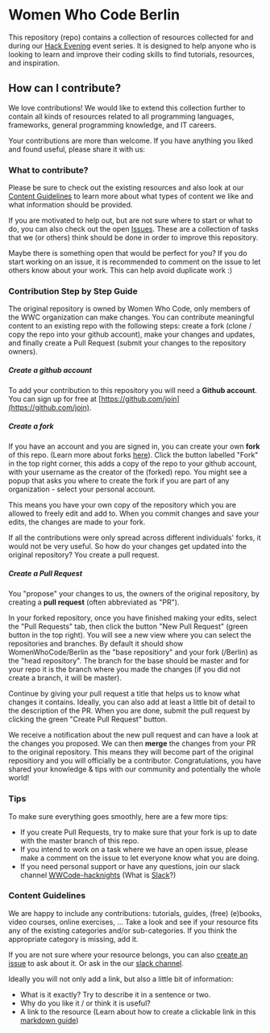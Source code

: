 # Women Who Code Berlin

This repository (repo) contains a collection of resources collected for and during our [Hack Evening](https://www.meetup.com/Women-Who-Code-Berlin-Germany/) event series.
It is designed to help anyone who is looking to learn and improve their coding skills to find tutorials, resources, and inspiration.

## How can I contribute?

We love contributions! We would like to extend this collection further to contain all kinds of resources related to all programming languages, frameworks, general programming knowledge, and IT careers.

Your contributions are more than welcome. If you have anything you liked and found useful, please share it with us:

### What to contribute?

Please be sure to check out the existing resources and also look at our [Content Guidelines](#content-guidelines) to learn more about what types of content we like and what information should be provided.

If you are motivated to help out, but are not sure where to start or what to do, you can also check out the open [Issues](https://github.com/WomenWhoCode/Berlin/issues). These are a collection of tasks that we (or others) think should be done in order to improve this repository. 

Maybe there is something open that would be perfect for you? If you do start working on an issue, it is recommended to comment on the issue to let others know about your work. This can help avoid duplicate work :)

### Contribution Step by Step Guide
The original repository is owned by Women Who Code, only members of the WWC organization can make changes. 
You can contribute meaningful content to an existing repo with the following steps: create a fork (clone / copy the repo into your github account), make your changes and updates, and finally create a Pull Request (submit your changes to the repository owners).

##### Create a github account
To add your contribution to this repository you will need a **Github account**. 
You can sign up for free at [https://github.com/join](https://github.com/join).

##### Create a fork
If you have an account and you are signed in, you can create your own **fork** of this repo. (Learn more about forks [here](https://guides.github.com/activities/forking/)).
Click the button labelled "Fork" in the top right corner, this adds a copy of the repo to your github account, with your username as the creator of the (forked) repo. You might see a popup that asks you where to create the fork if you are part of any organization - select your personal account.

This means you have your own copy of the repository which you are allowed to freely edit and add to. When you commit changes and save your edits, the changes are made to your fork.

If all the contributions were only spread across different individuals' forks, it would not be very useful.
So how do your changes get updated into the original repository? You create a pull request.

##### Create a Pull Request

You "propose" your changes to us, the owners of the original repository, by creating a **pull request** (often abbreviated as "PR").

In your forked repository, once you have finished making your edits, select the "Pull Requests" tab, then click the button "New Pull Request" (green button in the top right). You will see a new view where you can select the repositories and branches. 
By default it should show WomenWhoCode/Berlin as the "base repositiory" and your fork (<YourUsername>/Berlin) as the "head repository".
The branch for the base should be master and for your repo it is the branch where you made the changes (if you did not create a branch, it will be master).

Continue by giving your pull request a title that helps us to know what changes it contains.
Ideally, you can also add at least a little bit of detail to the description of the PR.
When you are done, submit the pull request by clicking the green "Create Pull Request" button.

We receive a notification about the new pull request and can have a look at the changes you proposed.
We can then **merge** the changes from your PR to the original repository.
This means they will become part of the original repositiory and you will officially be a contributor.
Congratulations, you have shared your knowledge & tips with our community and potentially the whole world!

### Tips

To make sure everything goes smoothly, here are a few more tips:
- If you create Pull Requests, try to make sure that your fork is up to date with the master branch of this repo. 
- If you intend to work on a task where we have an open issue, please make a comment on the issue to let everyone know what you are doing.
- If you need personal support or have any questions, join our slack channel [WWCode-hacknights](http://bit.ly/WWCHackEveningsSlack) (What is [Slack](https://slack.com/resources/slack-101/what-is-slack)?)

### Content Guidelines

We are happy to include any contributions: tutorials, guides, (free) (e)books, video courses, online exercises, ...
Take a look and see if your resource fits any of the existing categories and/or sub-categories. 
If you think the appropriate category is missing, add it.

If you are not sure where your resource belongs, you can also [create an issue](https://github.com/WomenWhoCode/Berlin/issues/new) to ask about it. Or ask in the our [slack channel](http://bit.ly/WWCHackEveningsSlack).

Ideally you will not only add a link, but also a little bit of information:
- What is it exactly? Try to describe it in a sentence or two.
- Why do you like it / or think it is useful?
- A link to the resource (Learn about how to create a clickable link in this [markdown guide](https://www.markdownguide.org/basic-syntax#links))

